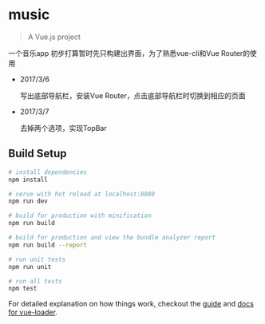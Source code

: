 # music

> A Vue.js project

一个音乐app 初步打算暂时先只构建出界面，为了熟悉vue-cli和Vue Router的使用

* 2017/3/6

  写出底部导航栏，安装Vue Router，点击底部导航栏时切换到相应的页面

* 2017/3/7

  去掉两个选项，实现TopBar
## Build Setup

``` bash
# install dependencies
npm install

# serve with hot reload at localhost:8080
npm run dev

# build for production with minification
npm run build

# build for production and view the bundle analyzer report
npm run build --report

# run unit tests
npm run unit

# run all tests
npm test
```

For detailed explanation on how things work, checkout the [guide](http://vuejs-templates.github.io/webpack/) and [docs for vue-loader](http://vuejs.github.io/vue-loader).
